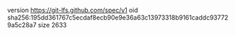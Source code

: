version https://git-lfs.github.com/spec/v1
oid sha256:195dd361767c5ecdaf8ecb90e9e36a63c13973318b9161caddc937729a5c28a7
size 2633
